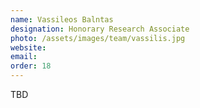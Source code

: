 ```yaml
---
name: Vassileos Balntas
designation: Honorary Research Associate
photo: /assets/images/team/vassilis.jpg
website: 
email: 
order: 18
---
```

TBD
